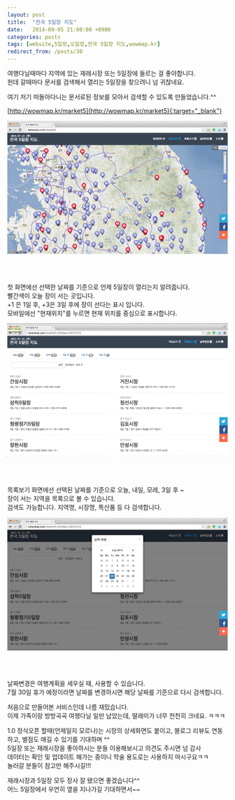 ```yaml
---
layout: post
title:  "전국 5일장 지도"
date:   2014-09-05 21:00:00 +0900
categories: posts
tags: [website,5일장,오일장,전국 5일장 지도,wowmap.kr]
redirect_from: /posts/30
--- 
```

여행다닐때마다 지역에 있는 재래시장 또는 5일장에 들르는 걸 좋아합니다.  
헌데 갈때마다 문서를 검색해서 열리는 5일장을 찾으려니 넘 귀찮네요.

여기 저기 떠돌아다니는 문서로된 정보를 모아서 검색할 수 있도록 만들었습니다.^^

[http://wowmap.kr/market5](http://wowmap.kr/market5){:target="_blank"}

![전국 5일장 지도 캡쳐화면](/assets/img/market5/content_01.png)

<br /><br />

첫 화면에선 선택한 날짜를 기준으로 언제 5일장이 열리는지 알려줍니다.  
빨간색이 오늘 장이 서는 곳입니다.  
+1 은 1일 후, +3은 3일 후에 장이 선다는 표시 입니다.  
모바일에선 "현재위치"를 누르면 현재 위치를 중심으로 표시합니다.

![전국 5일장 지도 - 시장목록](/assets/img/market5/content_02.png)
 
<br /><br />
 

목록보기 화면에선 선택된 날짜를 기준으로 오늘, 내일, 모레, 3일 후 ~  
장이 서는 지역을 목록으로 볼 수 있습니다.  
검색도 가능합니다. 지역명, 시장명, 특산품 등 다 검색합니다.

![Image Alt 텍스트](/assets/img/market5/content_03.png)

<br /><br />


날짜변경은 여행계획을 세우실 때, 사용할 수 있습니다.  
7월 30일 휴가 예정이라면 날짜를 변경하시면 해당 날짜를 기준으로 다시 검색합니다.  

처음으로 만들어본 서비스인데 나름 재밌습니다.  
이제 가족이랑 방방곡곡 여행다닐 일만 남았는데, 딸래미가 너무 천천히 크네요. ㅋㅋㅋ  

1.0 정식오픈 할때(언제일지 모르나)는 시장의 상세화면도 붙이고, 블로그 리뷰도 연동하고, 별점도 매길 수 있기를 기대하며 ^^  
5일장 또는 재래시장을 좋아하시는 분들 이용해보시고 의견도 주시면 넘 감사   
데이터는 확인 및 업데이트 해가는 중이니 학술 용도로는 사용하지 마시구요ㅋㅋ  
놀러갈 분들이 참고만 해주시길!!!


재래시장과 5일장 모두 장사 잘 됐으면 좋겠습니다^^  
어느 5일장에서 우연히 옆을 지나가길 기대하면서~~

